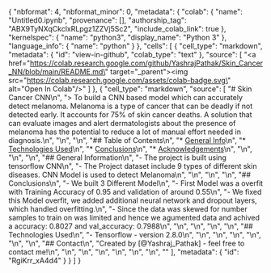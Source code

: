 {
  "nbformat": 4,
  "nbformat_minor": 0,
  "metadata": {
    "colab": {
      "name": "Untitled0.ipynb",
      "provenance": [],
      "authorship_tag": "ABX9TyNXqCkclxRLpgz1ZZVj5Sc2",
      "include_colab_link": true
    },
    "kernelspec": {
      "name": "python3",
      "display_name": "Python 3"
    },
    "language_info": {
      "name": "python"
    }
  },
  "cells": [
    {
      "cell_type": "markdown",
      "metadata": {
        "id": "view-in-github",
        "colab_type": "text"
      },
      "source": [
        "<a href=\"https://colab.research.google.com/github/YashrajPathak/Skin_Cancer_NN/blob/main/README.md\" target=\"_parent\"><img src=\"https://colab.research.google.com/assets/colab-badge.svg\" alt=\"Open In Colab\"/></a>"
      ]
    },
    {
      "cell_type": "markdown",
      "source": [
        "# Skin Cancer CNN\n",
        "> To build a CNN based model which can accurately detect melanoma. Melanoma is a type of cancer that can be deadly if not detected early. It accounts for 75% of skin cancer deaths. A solution that can evaluate images and alert dermatologists about the presence of melanoma has the potential to reduce a lot of manual effort needed in diagnosis.\n",
        "\n",
        "\n",
        "## Table of Contents\n",
        "* [General Info](#general-information)\n",
        "* [Technologies Used](#technologies-used)\n",
        "* [Conclusions](#conclusions)\n",
        "* [Acknowledgements](#acknowledgements)\n",
        "\n",
        "<!-- You can include any other section that is pertinent to your problem -->\n",
        "\n",
        "## General Information\n",
        "- The project is built using tensorflow CNN\n",
        "- The Project dataset include 9 types of different skin diseases. CNN Model is used to detect Melanoma\n",
        "\n",
        "<!-- You don't have to answer all the questions - just the ones relevant to your project. -->\n",
        "\n",
        "## Conclusions\n",
        "- We built 3 Different Model\n",
        "- First Model was a overfit with Training Accuracy of 0.95 and validation of around 0.55\n",
        "- We fixed this Model overfit, we added additional neural network and dropout layers, which handled overfitting.\n",
        "- Since the data was skewed for number samples to train on was limited and hence we agumented data and achived a accuracy: 0.8027 and val_accuracy: 0.7988\n",
        "\n",
        "<!-- You don't have to answer all the questions - just the ones relevant to your project. -->\n",
        "\n",
        "\n",
        "## Technologies Used\n",
        "- Tensorflow - version 2.8.0\n",
        "\n",
        "<!-- As the libraries versions keep on changing, it is recommended to mention the version of library used in this project -->\n",
        "\n",
        "<!-- ## Acknowledgements\n",
        "Give credit here.\n",
        "\n",
        "\n",
        "- This project was based on [this tutorial](https://www.example.com). -->\n",
        "\n",
        "\n",
        "## Contact\n",
        "Created by [@Yashraj_Pathak] - feel free to contact me!\n",
        "\n",
        "\n",
        "<!-- Optional -->\n",
        "<!-- ## License -->\n",
        "<!-- This project is open source and available under the [... License](). -->\n",
        "\n",
        "<!-- You don't have to include all sections - just the one's relevant to your project -->"
      ],
      "metadata": {
        "id": "RgiKrr_xA4d4"
      }
    }
  ]
}